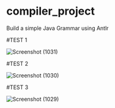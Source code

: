 # compiler_project
Build a simple Java Grammar using Antlr

#TEST 1

![Screenshot (1031)](https://user-images.githubusercontent.com/47754184/166124646-4e3feb48-6771-4c56-b9b8-770809b66676.png)

#TEST 2

![Screenshot (1030)](https://user-images.githubusercontent.com/47754184/166124724-c3a96a93-1d24-4400-809a-fc8371b19a55.png)

#TEST 3

![Screenshot (1029)](https://user-images.githubusercontent.com/47754184/166124585-cda0143a-d1f7-44c5-802d-fa2b582777a4.png)
